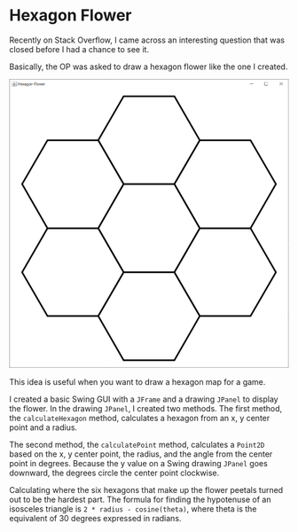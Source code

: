 # Hexagon Flower

Recently on Stack Overflow, I came across an interesting question that was closed before I had a chance to see it.

Basically, the OP was asked to draw a hexagon flower like the one I created.

![Hexagon Flower](hexagonflower.png)

This idea is useful when you want to draw a hexagon map for a game.

I created a basic Swing GUI with a `JFrame` and a drawing `JPanel` to display the flower.  In the drawing `JPanel`, I created two methods.  The first method, the `calculateHexagon` method, calculates a hexagon from an x, y center point and a radius.

The second method, the `calculatePoint` method, calculates a `Point2D` based on the x, y center point, the radius, and the angle from the center point in degrees.  Because the y value on a Swing drawing `JPanel` goes downward, the degrees circle the center point clockwise.

Calculating where the six hexagons that make up the flower peetals turned out to be the hardest part.  The formula for finding the hypotenuse of an isosceles triangle is `2 * radius - cosine(theta)`, where theta is the equivalent of 30 degrees expressed in radians.
